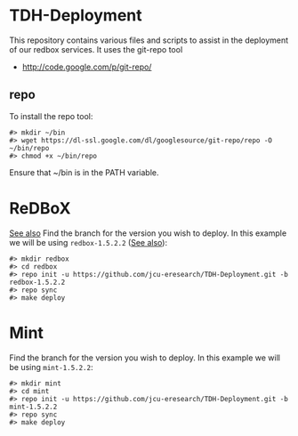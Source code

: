 TDH-Deployment
====

This repository contains various files and scripts to assist in the deployment
of our redbox services. It uses the git-repo tool 
* http://code.google.com/p/git-repo/

repo
----
To install the repo tool:

	#> mkdir ~/bin
	#> wget https://dl-ssl.google.com/dl/googlesource/git-repo/repo -O ~/bin/repo
	#> chmod +x ~/bin/repo

Ensure that ~/bin is in the PATH variable.

ReDBoX
====
[See also](https://github.com/jcu-eresearch/TDH-Research-Data-Catalogue/blob/master/README.md)
Find the branch for the version you wish to deploy. In this example we will be 
using `redbox-1.5.2.2` ([See also](https://github.com/jcu-eresearch/TDH-Research-Data-Catalogue/blob/master/README.md)):

	#> mkdir redbox
	#> cd redbox
	#> repo init -u https://github.com/jcu-eresearch/TDH-Deployment.git -b redbox-1.5.2.2
	#> repo sync
	#> make deploy

Mint
====
Find the branch for the version you wish to deploy. In this example we will be 
using `mint-1.5.2.2`:

	#> mkdir mint
	#> cd mint
	#> repo init -u https://github.com/jcu-eresearch/TDH-Deployment.git -b mint-1.5.2.2
	#> repo sync
	#> make deploy



